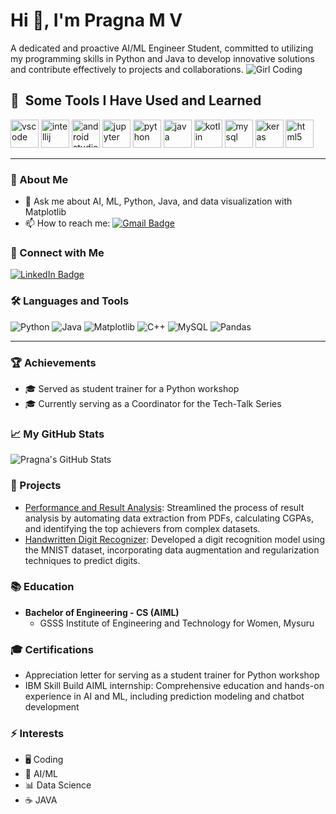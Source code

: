 # Hi 👋, I'm Pragna M V

A dedicated and proactive AI/ML Engineer Student, committed to utilizing my programming skills in Python and Java to develop innovative solutions and contribute effectively to projects and collaborations.
![Girl Coding](https://media.giphy.com/media/26tn33aiTi1jkl6H6/giphy.gif)
<h2> 🚀 &nbsp;Some Tools I Have Used and Learned</h2>
<p align="left">
<img src="https://cdn.jsdelivr.net/gh/devicons/devicon/icons/vscode/vscode-original.svg" alt="vscode" width="45" height="45"/>
<img src="https://cdn.jsdelivr.net/gh/devicons/devicon/icons/intellij/intellij-original.svg" alt="intellij" width="45" height="45"/>
<img src="https://cdn.jsdelivr.net/gh/devicons/devicon/icons/androidstudio/androidstudio-original.svg" alt="android studio" width="45" height="45"/>
<img src="https://cdn.jsdelivr.net/gh/devicons/devicon/icons/jupyter/jupyter-original.svg" alt="jupyter" width="45" height="45"/>
<img src="https://cdn.jsdelivr.net/gh/devicons/devicon/icons/python/python-original.svg" alt="python" width="45" height="45"/>
<img src="https://cdn.jsdelivr.net/gh/devicons/devicon/icons/java/java-original.svg" alt="java" width="45" height="45"/>
<img src="https://cdn.jsdelivr.net/gh/devicons/devicon/icons/kotlin/kotlin-original.svg" alt="kotlin" width="45" height="45"/>
<img src="https://cdn.jsdelivr.net/gh/devicons/devicon/icons/mysql/mysql-original.svg" alt="mysql" width="45" height="45"/>
<img src="https://cdn.jsdelivr.net/gh/devicons/devicon/icons/keras/keras-original.svg" alt="keras" width="45" height="45"/>
<img src="https://cdn.jsdelivr.net/gh/devicons/devicon/icons/html5/html5-original.svg" alt="html5" width="45" height="45"/>
</p>

---

### 🌱 About Me
- 💬 Ask me about AI, ML, Python, Java, and data visualization with Matplotlib
- 📫 How to reach me: [![Gmail Badge](https://img.shields.io/badge/-khushipragna21@gmail.com-c14438?style=flat&logo=Gmail&logoColor=white&link=mailto:khushipragna21@gmail.com)](mailto:khushipragna21@gmail.com)

### 🚀 Connect with Me
[![LinkedIn Badge](https://img.shields.io/badge/-pragna-m-v-14ab74261-blue?style=flat&logo=Linkedin&logoColor=white&link=https://linkedin.com/in/pragna-m-v-14ab74261)](https://linkedin.com/in/pragna-m-v-14ab74261)

### 🛠 Languages and Tools
![Python](https://img.shields.io/badge/-Python-3776AB?logo=python&logoColor=white)
![Java](https://img.shields.io/badge/-Java-007396?logo=java&logoColor=white)
![Matplotlib](https://img.shields.io/badge/-Matplotlib-149ECA?logo=matplotlib&logoColor=white)
![C++](https://img.shields.io/badge/-C++-00599C?logo=c%2B%2B&logoColor=white)
![MySQL](https://img.shields.io/badge/-MySQL-4479A1?logo=mysql&logoColor=white)
![Pandas](https://img.shields.io/badge/-Pandas-150458?logo=pandas&logoColor=white)

---

### 🏆 Achievements
- 🎓 Served as student trainer for a Python workshop
- 🎓 Currently serving as a Coordinator for the Tech-Talk Series

### 📈 My GitHub Stats
![Pragna's GitHub Stats](https://github-readme-stats.vercel.app/api?username=pragnamv&show_icons=true&theme=radical)

### 📝 Projects
- [Performance and Result Analysis](https://github.com/pragna-m-v/result-analysis): Streamlined the process of result analysis by automating data extraction from PDFs, calculating CGPAs, and identifying the top achievers from complex datasets.
- [Handwritten Digit Recognizer](https://github.com/pragna-m-v/digit-recognizer): Developed a digit recognition model using the MNIST dataset, incorporating data augmentation and regularization techniques to predict digits.

### 📚 Education
- **Bachelor of Engineering - CS (AIML)**
  - GSSS Institute of Engineering and Technology for Women, Mysuru

### 🎓 Certifications
- Appreciation letter for serving as a student trainer for Python workshop
- IBM Skill Build AIML internship: Comprehensive education and hands-on experience in AI and ML, including prediction modeling and chatbot development

### ⚡ Interests
- 🖥️ Coding
- 🤖 AI/ML
- 📊 Data Science
- ☕ JAVA
